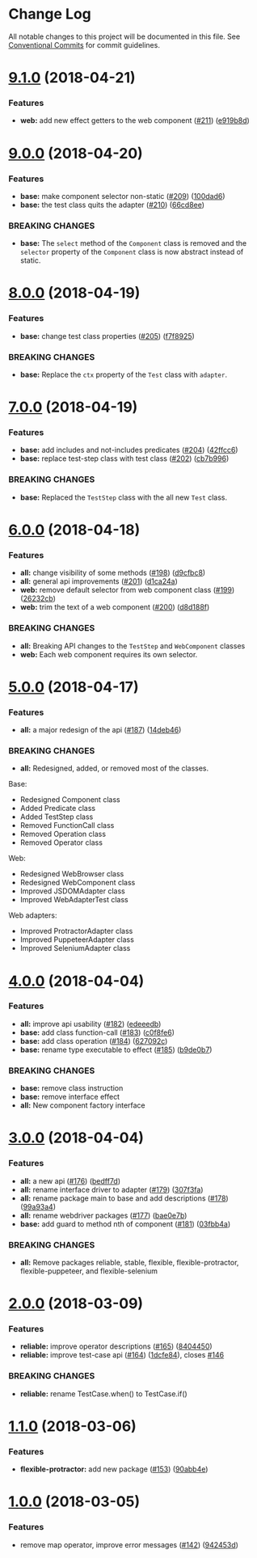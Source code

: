 # Change Log

All notable changes to this project will be documented in this file.
See [Conventional Commits](https://conventionalcommits.org) for commit guidelines.

<a name="9.1.0"></a>
# [9.1.0](https://github.com/clebert/pageobject/compare/v9.0.0...v9.1.0) (2018-04-21)


### Features

* **web:** add new effect getters to the web component ([#211](https://github.com/clebert/pageobject/issues/211)) ([e919b8d](https://github.com/clebert/pageobject/commit/e919b8d))




<a name="9.0.0"></a>
# [9.0.0](https://github.com/clebert/pageobject/compare/v8.0.0...v9.0.0) (2018-04-20)


### Features

* **base:** make component selector non-static ([#209](https://github.com/clebert/pageobject/issues/209)) ([100dad6](https://github.com/clebert/pageobject/commit/100dad6))
* **base:** the test class quits the adapter ([#210](https://github.com/clebert/pageobject/issues/210)) ([66cd8ee](https://github.com/clebert/pageobject/commit/66cd8ee))


### BREAKING CHANGES

* **base:** The `select` method of the `Component` class is removed and the `selector` property of the `Component` class is now abstract instead of static.




<a name="8.0.0"></a>
# [8.0.0](https://github.com/clebert/pageobject/compare/v7.0.0...v8.0.0) (2018-04-19)


### Features

* **base:** change test class properties ([#205](https://github.com/clebert/pageobject/issues/205)) ([f7f8925](https://github.com/clebert/pageobject/commit/f7f8925))


### BREAKING CHANGES

* **base:** Replace the `ctx` property of the `Test` class with `adapter`.




<a name="7.0.0"></a>
# [7.0.0](https://github.com/clebert/pageobject/compare/v6.0.0...v7.0.0) (2018-04-19)


### Features

* **base:** add includes and not-includes predicates ([#204](https://github.com/clebert/pageobject/issues/204)) ([42ffcc6](https://github.com/clebert/pageobject/commit/42ffcc6))
* **base:** replace test-step class with test class ([#202](https://github.com/clebert/pageobject/issues/202)) ([cb7b996](https://github.com/clebert/pageobject/commit/cb7b996))


### BREAKING CHANGES

* **base:** Replaced the `TestStep` class with the all new `Test` class.




<a name="6.0.0"></a>
# [6.0.0](https://github.com/clebert/pageobject/compare/v5.0.0...v6.0.0) (2018-04-18)


### Features

* **all:** change visibility of some methods ([#198](https://github.com/clebert/pageobject/issues/198)) ([d9cfbc8](https://github.com/clebert/pageobject/commit/d9cfbc8))
* **all:** general api improvements ([#201](https://github.com/clebert/pageobject/issues/201)) ([d1ca24a](https://github.com/clebert/pageobject/commit/d1ca24a))
* **web:** remove default selector from web component class ([#199](https://github.com/clebert/pageobject/issues/199)) ([26232cb](https://github.com/clebert/pageobject/commit/26232cb))
* **web:** trim the text of a web component ([#200](https://github.com/clebert/pageobject/issues/200)) ([d8d188f](https://github.com/clebert/pageobject/commit/d8d188f))


### BREAKING CHANGES

* **all:** Breaking API changes to the `TestStep` and `WebComponent` classes
* **web:** Each web component requires its own selector.




<a name="5.0.0"></a>
# [5.0.0](https://github.com/clebert/pageobject/compare/v4.0.0...v5.0.0) (2018-04-17)


### Features

* **all:** a major redesign of the api ([#187](https://github.com/clebert/pageobject/issues/187)) ([14deb46](https://github.com/clebert/pageobject/commit/14deb46))


### BREAKING CHANGES

* **all:** Redesigned, added, or removed most of the classes.

Base:
- Redesigned Component class
- Added Predicate class
- Added TestStep class
- Removed FunctionCall class
- Removed Operation class
- Removed Operator class

Web:
- Redesigned WebBrowser class
- Redesigned WebComponent class
- Improved JSDOMAdapter class
- Improved WebAdapterTest class

Web adapters:
- Improved ProtractorAdapter class
- Improved PuppeteerAdapter class
- Improved SeleniumAdapter class




<a name="4.0.0"></a>
# [4.0.0](https://github.com/clebert/pageobject/compare/v3.0.0...v4.0.0) (2018-04-04)


### Features

* **all:** improve api usability ([#182](https://github.com/clebert/pageobject/issues/182)) ([edeeedb](https://github.com/clebert/pageobject/commit/edeeedb))
* **base:** add class function-call ([#183](https://github.com/clebert/pageobject/issues/183)) ([c0f8fe6](https://github.com/clebert/pageobject/commit/c0f8fe6))
* **base:** add class operation ([#184](https://github.com/clebert/pageobject/issues/184)) ([627092c](https://github.com/clebert/pageobject/commit/627092c))
* **base:** rename type executable to effect ([#185](https://github.com/clebert/pageobject/issues/185)) ([b9de0b7](https://github.com/clebert/pageobject/commit/b9de0b7))


### BREAKING CHANGES

* **base:** remove class instruction
* **base:** remove interface effect
* **all:** New component factory interface




<a name="3.0.0"></a>
# [3.0.0](https://github.com/clebert/pageobject/compare/v2.0.0...v3.0.0) (2018-04-04)


### Features

* **all:** a new api ([#176](https://github.com/clebert/pageobject/issues/176)) ([bedff7d](https://github.com/clebert/pageobject/commit/bedff7d))
* **all:** rename interface driver to adapter ([#179](https://github.com/clebert/pageobject/issues/179)) ([307f3fa](https://github.com/clebert/pageobject/commit/307f3fa))
* **all:** rename package main to base and add descriptions ([#178](https://github.com/clebert/pageobject/issues/178)) ([99a93a4](https://github.com/clebert/pageobject/commit/99a93a4))
* **all:** rename webdriver packages ([#177](https://github.com/clebert/pageobject/issues/177)) ([bae0e7b](https://github.com/clebert/pageobject/commit/bae0e7b))
* **base:** add guard to method nth of component ([#181](https://github.com/clebert/pageobject/issues/181)) ([03fbb4a](https://github.com/clebert/pageobject/commit/03fbb4a))


### BREAKING CHANGES

* **all:** Remove packages reliable, stable, flexible, flexible-protractor, flexible-puppeteer, and flexible-selenium




<a name="2.0.0"></a>
# [2.0.0](https://github.com/clebert/pageobject/compare/v1.1.0...v2.0.0) (2018-03-09)


### Features

* **reliable:** improve operator descriptions ([#165](https://github.com/clebert/pageobject/issues/165)) ([8404450](https://github.com/clebert/pageobject/commit/8404450))
* **reliable:** improve test-case api ([#164](https://github.com/clebert/pageobject/issues/164)) ([1dcfe84](https://github.com/clebert/pageobject/commit/1dcfe84)), closes [#146](https://github.com/clebert/pageobject/issues/146)


### BREAKING CHANGES

* **reliable:** rename TestCase.when() to TestCase.if()




<a name="1.1.0"></a>
# [1.1.0](https://github.com/clebert/pageobject/compare/v1.0.0...v1.1.0) (2018-03-06)


### Features

* **flexible-protractor:** add new package ([#153](https://github.com/clebert/pageobject/issues/153)) ([90abb4e](https://github.com/clebert/pageobject/commit/90abb4e))




<a name="1.0.0"></a>
# [1.0.0](https://github.com/clebert/pageobject/compare/v1.0.0-beta-10...v1.0.0) (2018-03-05)


### Features

* remove map operator, improve error messages ([#142](https://github.com/clebert/pageobject/issues/142)) ([942453d](https://github.com/clebert/pageobject/commit/942453d))
